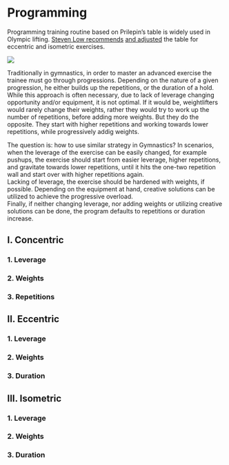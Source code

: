 # Programming

Programming training routine based on Prilepin’s table is widely used in Olympic lifting. [Steven Low recommends](http://stevenlow.org/the-fundamentals-of-bodyweight-strength-training/) [and adjusted](http://stevenlow.org/prilepin-tables-for-bodyweight-strength-isometric-and-eccentric-exercises/) the table for eccentric and isometric exercises.

![](https://yurielkaim.com/wp-content/uploads/2016/10/Muscle-Contractions.jpg)

Traditionally in gymnastics, in order to master an advanced exercise the trainee must go through progressions. 
Depending on the nature of a given progression, he either builds up the repetitions, or the duration of a hold. 
While this approach is often necessary, due to lack of leverage changing opportunity and/or equipment, it is not optimal. 
If it would be, weightlifters would rarely change their weights, rather they would try to work up the number of repetitions, before adding more weights. 
But they do the opposite. They start with higher repetitions and working towards lower repetitions, while progressively addig weights.  

The question is: how to use similar strategy in Gymnastics? In scenarios, when the leverage of the exercise can be easily changed, for example pushups, the exercise should start from easier leverage, higher repetitions, and gravitate towards lower repetitions, until it hits the one-two repetition wall and start over with higher repetitions again.  
Lacking of leverage, the exercise should be hardened with weights, if possible. Depending on the equipment at hand, creative solutions can be utilized to achieve the progressive overload.  
Finally, if neither changing leverage, nor adding weights or utilizing creative solutions can be done, the program defaults to repetitions or duration increase.  

## I. Concentric

### 1. Leverage

### 2. Weights

### 3. Repetitions

## II. Eccentric

### 1. Leverage

### 2. Weights

### 3. Duration

## III. Isometric

### 1. Leverage

### 2. Weights

### 3. Duration
